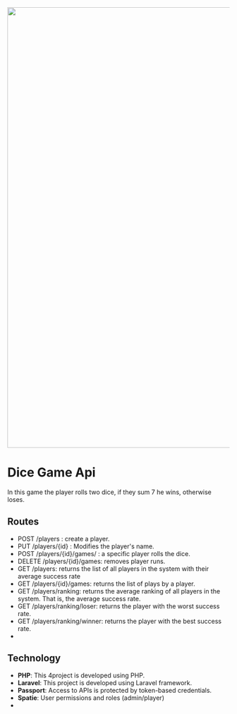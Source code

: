 <img src="https://github.com/ainaplanass/DiceGame/assets/82839054/fd5e795c-8085-40d0-934f-0948d9a02274" width="1000">

# Dice Game Api

In this game the player rolls two dice, if they sum 7 he wins, otherwise loses.

## Routes

- POST /players : create a player.
- PUT /players/{id} : Modifies the player's name.
- POST /players/{id}/games/ : a specific player rolls the dice.
- DELETE /players/{id}/games: removes player runs.
- GET /players: returns the list of all players in the system with their average success rate
- GET /players/{id}/games: returns the list of plays by a player.
- GET /players/ranking: returns the average ranking of all players in the system. That is, the average success rate.
- GET /players/ranking/loser: returns the player with the worst success rate.
- GET /players/ranking/winner: returns the player with the best success rate.
- 
## Technology 

- **PHP**: This 4project is developed using PHP.
- **Laravel**: This project is developed using Laravel framework.
- **Passport**: Access to APIs is protected by token-based credentials.
- **Spatie**: User permissions and roles (admin/player)
- 
